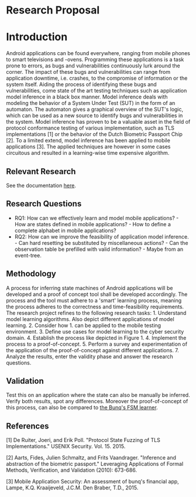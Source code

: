 # Research Proposal

# Introduction
Android applications can be found everywhere, ranging from mobile phones to smart televisions and -ovens. Programming these applications is a task prone to errors, as bugs and vulnerabilities continuously lurk around the corner. The impact of these bugs and vulnerabilities can range from application downtime, i.e. crashes, to the compromise of information or the system itself. Aiding the process of identifying these bugs and vulnerabilities, come state of the art testing techniques such as application model inference in a black box manner.
Model inference deals with modeling the behavior of a System Under Test (SUT) in the form of an automaton. The automaton gives a graphical overview of the SUT's logic, which can be used as a new source to identify bugs and vulnerabilities in the system. Model inference has proven to be a valuable asset in the field of protocol conformance testing of various implementation, such as TLS implementations [1] or the behavior of the Dutch Biometric Passport Chip [2]. To a limited extend, model inference has been applied to mobile applications [3]. The applied techniques are however in some cases circuitous and resulted in a learning-wise time expensive algorithm.

## Relevant Research
See the documentation [here](Literature/README.md).

## Research Questions

+ RQ1: How can we effectively learn and model mobile applications?
			- How are states defined in mobile applications?
			- How to define a complete alphabet in mobile applications?
+ RQ2: How can we improve the feasibility of application model inference.
			- Can hard resetting be substituted by miscellaneous actions?
			- Can the observation table be prefilled with valid information?
					- Maybe from an event-tree.

## Methodology
A process for inferring state machines of Android applications will be developed and a proof of concept tool shall be developed accordingly. The process and the tool must adhere to a 'smart' learning process, meaning the process adheres to the correctness and time-feasibility requirements. The research project refines to the following research tasks:
	1. Understand model learning algorithms. Also depict different applications of model learning.
	2. Consider how 1. can be applied to the mobile testing environment.
	3. Define use cases for model learning to the cyber security domain.
	4. Establish the process like depicted in Figure 1.
	4. Implement the process to a proof-of-concept.
	5. Perform a survey and experimentation of the application of the proof-of-concept against different applications.
	7. Analyze the results, enter the validity phase and answer the research questions.

## Validation
Test this on an application where the state can also be manually be inferred. Verify both results, spot any differences. Moreover the proof-of-concept of this process, can also be compared to [the Bunq's FSM learner](http://repository.tudelft.nl/islandora/object/uuid%3A37e87645-09a3-4ace-b9b2-dad897292ac9?collection=education).

## References
[1] De Ruiter, Joeri, and Erik Poll. "Protocol State Fuzzing of TLS Implementations." USENIX Security. Vol. 15. 2015.

[2] Aarts, Fides, Julien Schmaltz, and Frits Vaandrager. "Inference and abstraction of the biometric passport." Leveraging Applications of Formal Methods, Verification, and Validation (2010): 673-686.

[3] Mobile Application Security: An assessment of bunq's financial app, Lampe, K.Q. Kraaijeveld, J.C.M. Den Braber, T.D., 2015.
